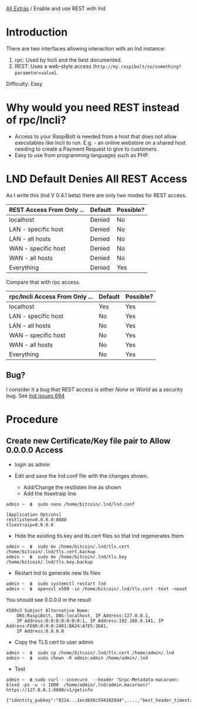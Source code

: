 [All Extras](README.md) / Enable and use REST with lnd

# Introduction #
There are two interfaces allowing interaction with an lnd instance:

1. rpc: Used by lncli and the best documented.
2. REST: Uses a web-style access (`http://my.raspibolt/so/something?parameter=value`).

Difficulty: Easy

# Why would you need REST instead of rpc/lncli? #

* Access to your RaspiBolt is needed from a host that does not allow executables like lncli to run. E.g. - an online webstore on a shared host needing to create a Payment Request to give to customers.
* Easy to use from programming languages such as PHP.

# LND Default Denies All REST Access #
As I write this (lnd V 0.4.1 beta) there are only two modes for REST access.

|REST Access From Only ...|Default|Possible?|
|--|--|--|
|localhost|Denied|No|
|LAN - specific host|Denied|No|
|LAN - all hosts|Denied|No|
|WAN - specific host|Denied|No|
|WAN - all hosts|Denied|No|
|Everything|Denied|Yes|

Compare that with rpc access.

|rpc/lncli Access From Only ...|Default|Possible?|
|--|--|--|
|localhost|Yes|Yes|
|LAN - specific host|No|Yes|
|LAN - all hosts|No|Yes|
|WAN - specific host|No|Yes|
|WAN - all hosts|No|Yes|
|Everything|No|Yes|

## Bug? ##
I consider it a bug that REST access is either *None* or *World* as a security bug. See [lnd issues 694](https://github.com/lightningnetwork/lnd/issues/684)

# Procedure #

## Create new Certificate/Key file pair to Allow 0.0.0.0 Access ##

* login as admin

* Edit and save the lnd.conf file with the changes shown.
   * Add/Change the restlisten line as shown
   * Add the tlsextraip line

`admin ~  ฿  sudo nano /home/bitcoin/.lnd/lnd.conf`

```
[Application Options]
restlisten=0.0.0.0:8080
tlsextraip=0.0.0.0

```

* Hide the existing tls.key and tls.cert files so that lnd regenerates them
```
admin ~  ฿  sudo mv /home/bitcoin/.lnd/tls.cert  /home/bitcoin/.lnd/tls.cert.backup
admin ~  ฿  sudo mv /home/bitcoin/.lnd/tls.key   /home/bitcoin/.lnd/tls.key.backup
```
* Restart lnd to generate new tls files
```
admin ~  ฿  sudo systemctl restart lnd
admin ~  ฿  openssl x509 -in /home/bitcoin/.lnd/tls.cert -text -noout
```
You should see 0.0.0.0 in the result

``` 
X509v3 Subject Alternative Name:
    DNS:RaspiBolt, DNS:localhost, IP Address:127.0.0.1, 
    IP Address:0:0:0:0:0:0:0:1, IP Address:192.168.0.141, IP Address:FE80:0:0:0:2481:BA24:A7E5:3DA1, 
    IP Address:0.0.0.0
```

* Copy the TLS cert to user admin

```
admin ~  ฿  sudo cp /home/bitcoin/.lnd/tls.cert /home/admin/.lnd
admin ~  ฿  sudo chown -R admin:admin /home/admin/.lnd
```

* Test

```
admin ~  ฿ sudo curl --insecure  --header "Grpc-Metadata-macaroon: $(xxd -ps -u -c 1000  /home/admin/.lnd/admin.macaroon)"   https://127.0.0.1:8080/v1/getinfo
```

```
{"identity_pubkey":"022e...1ecdb56c5941020d4",....,"best_header_timestamp":"1524352102"}
```
